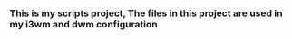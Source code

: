 ### This is my scripts project, The files in this project are used in my i3wm and dwm configuration
